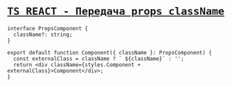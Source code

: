 # [`TS REACT - Передача props className`](./index.md)

```tsx
interface PropsComponent {
  className?: string;
}

export default function Component({ className }: PropsComponent) {
  const externalClass = className ? ` ${className}` : '';
  return <div className={styles.Component + externalClass}>Component</div>;
}
```
